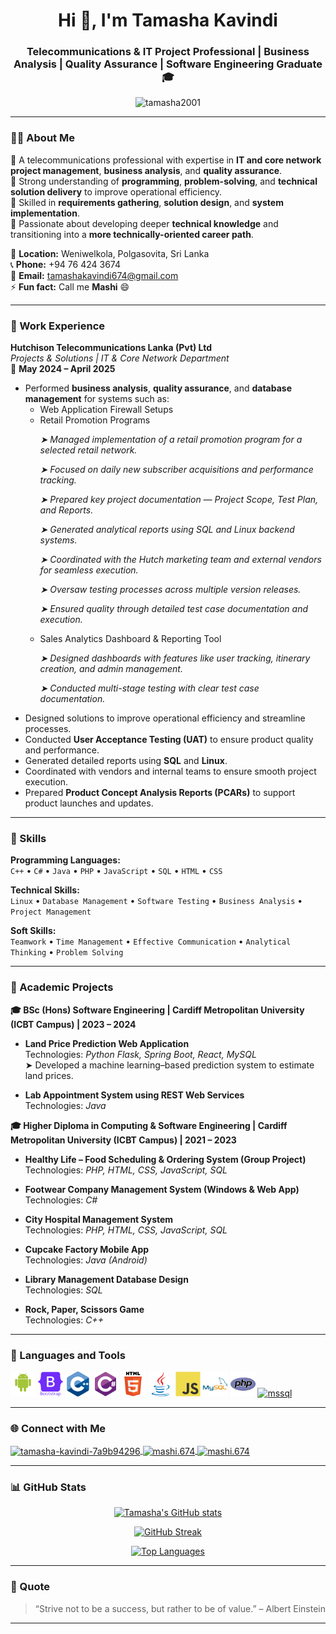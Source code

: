 <h1 align="center">Hi 👋, I'm Tamasha Kavindi</h1>
<h3 align="center">Telecommunications & IT Project Professional | Business Analysis | Quality Assurance | Software Engineering Graduate 🎓</h3>

<p align="center">
  <img src="https://komarev.com/ghpvc/?username=tamasha2001&label=Profile%20views&color=0e75b6&style=flat" alt="tamasha2001" />
</p>

---

### 👩‍💻 About Me

🔹 A telecommunications professional with expertise in **IT and core network project management**, **business analysis**, and **quality assurance**.  
🔹 Strong understanding of **programming**, **problem-solving**, and **technical solution delivery** to improve operational efficiency.  
🔹 Skilled in **requirements gathering**, **solution design**, and **system implementation**.  
🔹 Passionate about developing deeper **technical knowledge** and transitioning into a **more technically-oriented career path**.

📍 **Location:** Weniwelkola, Polgasovita, Sri Lanka  
📞 **Phone:** +94 76 424 3674  
📧 **Email:** [tamashakavindi674@gmail.com](mailto:tamashakavindi674@gmail.com)  
⚡ **Fun fact:** Call me **Mashi** 😄  

---

### 💼 Work Experience

**Hutchison Telecommunications Lanka (Pvt) Ltd**  
*Projects & Solutions | IT & Core Network Department*  
📅 **May 2024 – April 2025**

- Performed **business analysis**, **quality assurance**, and **database management** for systems such as:
  - Web Application Firewall Setups  
  - Retail Promotion Programs
     <p> <i> ➤ Managed implementation of a retail promotion program for a selected retail network. </i> </p>
     <p> <i> ➤ Focused on daily new subscriber acquisitions and performance tracking. </i> </p>
     <p> <i> ➤ Prepared key project documentation — Project Scope, Test Plan, and Reports. </i></p>
     <p> <i> ➤ Generated analytical reports using SQL and Linux backend systems.</i> </p>
     <p> <i> ➤ Coordinated with the Hutch marketing team and external vendors for seamless execution.</i> </p>
     <p> <i> ➤ Oversaw testing processes across multiple version releases.</i> </p>
     <p> <i> ➤ Ensured quality through detailed test case documentation and execution.</i> </p>
  - Sales Analytics Dashboard & Reporting Tool
     <p> <i> ➤ Designed dashboards with features like user tracking, itinerary creation, and admin management.</i> </p>  
     <p> <i> ➤ Conducted multi-stage testing with clear test case documentation.</i> </p>
- Designed solutions to improve operational efficiency and streamline processes.  
- Conducted **User Acceptance Testing (UAT)** to ensure product quality and performance.  
- Generated detailed reports using **SQL** and **Linux**.  
- Coordinated with vendors and internal teams to ensure smooth project execution.  
- Prepared **Product Concept Analysis Reports (PCARs)** to support product launches and updates.

---

### 🧠 Skills

**Programming Languages:**  
`C++` • `C#` • `Java` • `PHP` • `JavaScript` • `SQL` • `HTML` • `CSS`

**Technical Skills:**  
`Linux` • `Database Management` • `Software Testing` • `Business Analysis` • `Project Management`

**Soft Skills:**  
`Teamwork` • `Time Management` • `Effective Communication` • `Analytical Thinking` • `Problem Solving`

---

### 🚀 Academic Projects

**🎓 BSc (Hons) Software Engineering | Cardiff Metropolitan University (ICBT Campus) | 2023 – 2024**

- **Land Price Prediction Web Application**  
  Technologies: *Python Flask, Spring Boot, React, MySQL*  
  ➤ Developed a machine learning–based prediction system to estimate land prices.

- **Lab Appointment System using REST Web Services**  
  Technologies: *Java*

**🎓 Higher Diploma in Computing & Software Engineering | Cardiff Metropolitan University (ICBT Campus) | 2021 – 2023**

- **Healthy Life – Food Scheduling & Ordering System (Group Project)**  
  Technologies: *PHP, HTML, CSS, JavaScript, SQL*

- **Footwear Company Management System (Windows & Web App)**  
  Technologies: *C#*

- **City Hospital Management System**  
  Technologies: *PHP, HTML, CSS, JavaScript, SQL*

- **Cupcake Factory Mobile App**  
  Technologies: *Java (Android)*

- **Library Management Database Design**  
  Technologies: *SQL*

- **Rock, Paper, Scissors Game**  
  Technologies: *C++*

---

### 🧰 Languages and Tools

<p align="left">
  <a href="https://developer.android.com" target="_blank" rel="noreferrer"><img src="https://raw.githubusercontent.com/devicons/devicon/master/icons/android/android-original-wordmark.svg" alt="android" width="40" height="40"/></a>
  <a href="https://getbootstrap.com" target="_blank" rel="noreferrer"><img src="https://raw.githubusercontent.com/devicons/devicon/master/icons/bootstrap/bootstrap-plain-wordmark.svg" alt="bootstrap" width="40" height="40"/></a>
  <a href="https://www.w3schools.com/cpp/" target="_blank" rel="noreferrer"><img src="https://raw.githubusercontent.com/devicons/devicon/master/icons/cplusplus/cplusplus-original.svg" alt="cplusplus" width="40" height="40"/></a>
  <a href="https://www.w3schools.com/cs/" target="_blank" rel="noreferrer"><img src="https://raw.githubusercontent.com/devicons/devicon/master/icons/csharp/csharp-original.svg" alt="csharp" width="40" height="40"/></a>
  <a href="https://www.w3.org/html/" target="_blank" rel="noreferrer"><img src="https://raw.githubusercontent.com/devicons/devicon/master/icons/html5/html5-original-wordmark.svg" alt="html5" width="40" height="40"/></a>
  <a href="https://www.java.com" target="_blank" rel="noreferrer"><img src="https://raw.githubusercontent.com/devicons/devicon/master/icons/java/java-original.svg" alt="java" width="40" height="40"/></a>
  <a href="https://developer.mozilla.org/en-US/docs/Web/JavaScript" target="_blank" rel="noreferrer"><img src="https://raw.githubusercontent.com/devicons/devicon/master/icons/javascript/javascript-original.svg" alt="javascript" width="40" height="40"/></a>
  <a href="https://www.mysql.com/" target="_blank" rel="noreferrer"><img src="https://raw.githubusercontent.com/devicons/devicon/master/icons/mysql/mysql-original-wordmark.svg" alt="mysql" width="40" height="40"/></a>
  <a href="https://www.php.net" target="_blank" rel="noreferrer"><img src="https://raw.githubusercontent.com/devicons/devicon/master/icons/php/php-original.svg" alt="php" width="40" height="40"/></a>
  <a href="https://www.microsoft.com/en-us/sql-server" target="_blank" rel="noreferrer"><img src="https://www.svgrepo.com/show/303229/microsoft-sql-server-logo.svg" alt="mssql" width="40" height="40"/></a>
</p>

---

### 🌐 Connect with Me

<p align="left">
  <a href="https://linkedin.com/in/tamasha-kavindi-7a9b94296" target="blank">
    <img align="center" src="https://raw.githubusercontent.com/rahuldkjain/github-profile-readme-generator/master/src/images/icons/Social/linked-in-alt.svg" alt="tamasha-kavindi-7a9b94296" height="30" width="40" />
  </a>
  <a href="https://instagram.com/mashi.674" target="blank">
    <img align="center" src="https://raw.githubusercontent.com/rahuldkjain/github-profile-readme-generator/master/src/images/icons/Social/instagram.svg" alt="mashi.674" height="30" width="40" />
  </a>
   <a href="https://www.facebook.com/share/1CchXKD6c7/" target="blank">
    <img align="center" src="https://raw.githubusercontent.com/rahuldkjain/github-profile-readme-generator/master/src/images/icons/Social/facebook.svg" alt="mashi.674" height="30" width="40" />
  </a>
</p>

---

### 📊 GitHub Stats

<p align="center">
  <a href="https://github.com/tamasha2001">
    <img src="https://github-readme-stats.vercel.app/api?username=tamasha2001&show_icons=true&theme=tokyonight" alt="Tamasha's GitHub stats" />
  </a>
</p>

<p align="center">
  <a href="https://github.com/tamasha2001">
    <img src="https://github-readme-streak-stats.herokuapp.com/?user=tamasha2001&theme=tokyonight" alt="GitHub Streak" />
  </a>
</p>

<p align="center">
  <a href="https://github.com/tamasha2001">
    <img src="https://github-readme-stats.vercel.app/api/top-langs/?username=tamasha2001&layout=compact&theme=tokyonight" alt="Top Languages" />
  </a>
</p>

---

### 💬 Quote
> “Strive not to be a success, but rather to be of value.” – Albert Einstein

---
